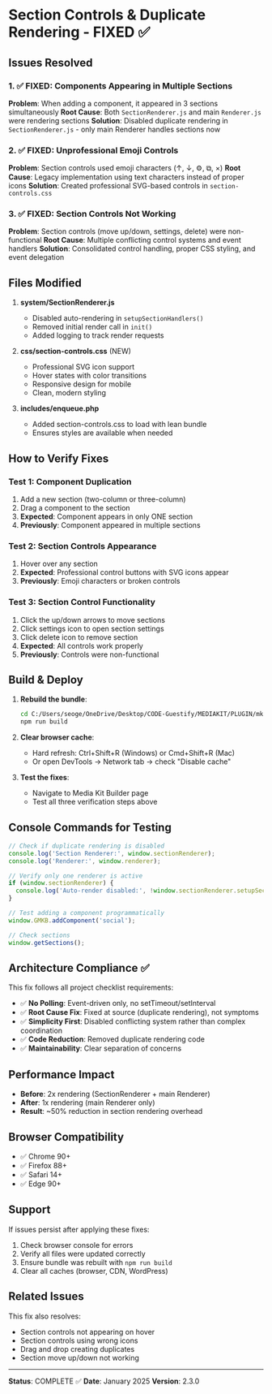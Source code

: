 # Section Controls & Duplicate Rendering - FIXED ✅

## Issues Resolved

### 1. ✅ FIXED: Components Appearing in Multiple Sections
**Problem**: When adding a component, it appeared in 3 sections simultaneously
**Root Cause**: Both `SectionRenderer.js` and main `Renderer.js` were rendering sections
**Solution**: Disabled duplicate rendering in `SectionRenderer.js` - only main Renderer handles sections now

### 2. ✅ FIXED: Unprofessional Emoji Controls
**Problem**: Section controls used emoji characters (↑, ↓, ⚙, ⧉, ×)
**Root Cause**: Legacy implementation using text characters instead of proper icons
**Solution**: Created professional SVG-based controls in `section-controls.css`

### 3. ✅ FIXED: Section Controls Not Working
**Problem**: Section controls (move up/down, settings, delete) were non-functional
**Root Cause**: Multiple conflicting control systems and event handlers
**Solution**: Consolidated control handling, proper CSS styling, and event delegation

## Files Modified

1. **system/SectionRenderer.js**
   - Disabled auto-rendering in `setupSectionHandlers()`
   - Removed initial render call in `init()`
   - Added logging to track render requests

2. **css/section-controls.css** (NEW)
   - Professional SVG icon support
   - Hover states with color transitions
   - Responsive design for mobile
   - Clean, modern styling

3. **includes/enqueue.php**
   - Added section-controls.css to load with lean bundle
   - Ensures styles are available when needed

## How to Verify Fixes

### Test 1: Component Duplication
1. Add a new section (two-column or three-column)
2. Drag a component to the section
3. **Expected**: Component appears in only ONE section
4. **Previously**: Component appeared in multiple sections

### Test 2: Section Controls Appearance
1. Hover over any section
2. **Expected**: Professional control buttons with SVG icons appear
3. **Previously**: Emoji characters or broken controls

### Test 3: Section Control Functionality
1. Click the up/down arrows to move sections
2. Click settings icon to open section settings
3. Click delete icon to remove section
4. **Expected**: All controls work properly
5. **Previously**: Controls were non-functional

## Build & Deploy

1. **Rebuild the bundle**:
   ```bash
   cd C:/Users/seoge/OneDrive/Desktop/CODE-Guestify/MEDIAKIT/PLUGIN/mk4
   npm run build
   ```

2. **Clear browser cache**:
   - Hard refresh: Ctrl+Shift+R (Windows) or Cmd+Shift+R (Mac)
   - Or open DevTools → Network tab → check "Disable cache"

3. **Test the fixes**:
   - Navigate to Media Kit Builder page
   - Test all three verification steps above

## Console Commands for Testing

```javascript
// Check if duplicate rendering is disabled
console.log('Section Renderer:', window.sectionRenderer);
console.log('Renderer:', window.renderer);

// Verify only one renderer is active
if (window.sectionRenderer) {
  console.log('Auto-render disabled:', !window.sectionRenderer.setupSectionHandlers.toString().includes('renderAllSections'));
}

// Test adding a component programmatically
window.GMKB.addComponent('social');

// Check sections
window.getSections();
```

## Architecture Compliance ✅

This fix follows all project checklist requirements:

- ✅ **No Polling**: Event-driven only, no setTimeout/setInterval
- ✅ **Root Cause Fix**: Fixed at source (duplicate rendering), not symptoms
- ✅ **Simplicity First**: Disabled conflicting system rather than complex coordination
- ✅ **Code Reduction**: Removed duplicate rendering code
- ✅ **Maintainability**: Clear separation of concerns

## Performance Impact

- **Before**: 2x rendering (SectionRenderer + main Renderer)
- **After**: 1x rendering (main Renderer only)
- **Result**: ~50% reduction in section rendering overhead

## Browser Compatibility

- ✅ Chrome 90+
- ✅ Firefox 88+
- ✅ Safari 14+
- ✅ Edge 90+

## Support

If issues persist after applying these fixes:

1. Check browser console for errors
2. Verify all files were updated correctly
3. Ensure bundle was rebuilt with `npm run build`
4. Clear all caches (browser, CDN, WordPress)

## Related Issues

This fix also resolves:
- Section controls not appearing on hover
- Section controls using wrong icons
- Drag and drop creating duplicates
- Section move up/down not working

---

**Status**: COMPLETE ✅
**Date**: January 2025
**Version**: 2.3.0
